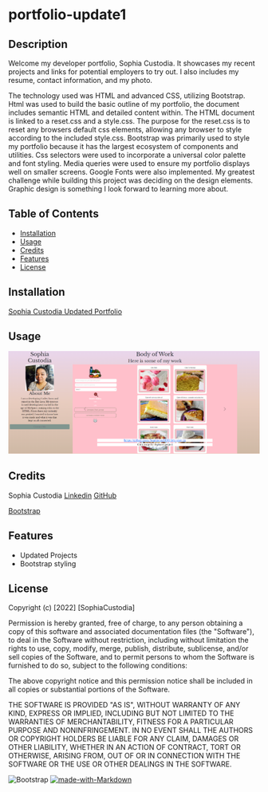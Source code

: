 # portfolio-update1

## Description 

Welcome my developer portfolio, Sophia Custodia. It showcases my recent projects and links for potential employers to try out. I also includes my resume, contact information, and my photo. 

The technology used was HTML and advanced CSS, utilizing Bootstrap. Html was used to build the basic outline of my portfolio, the document includes semantic HTML and detailed content within. The HTML document is linked to a reset.css and a style.css. The purpose for the reset.css is to reset any browsers default css elements, allowing any browser to style according to the included style.css. 
Bootstrap was primarily used to style my portfolio because it has the largest ecosystem of components and utilities. Css selectors were used to incorporate a universal color palette and font styling. 
Media queries  were used to ensure my portfolio displays well on smaller screens.  Google Fonts were also implemented.
My greatest challenge while building this project was deciding on the design elements. Graphic design is something I look forward to learning more about.




## Table of Contents


* [Installation](#installation)
* [Usage](#usage)
* [Credits](#credits)
* [Features](#Features)
* [License](#license)


## Installation

[Sophia Custodia Updated Portfolio](https://sophtron5000.github.io/portfolio-update1/)


## Usage 


![portfolio update](./assets/images/update-screenshot.PNG)


## Credits

Sophia Custodia
[Linkedin](https://www.linkedin.com/in/sophia-custodia/)
[GitHub](https://github.com/Sophtron5000)

[Bootstrap](https://getbootstrap.com/)

## Features

* Updated Projects
* Bootstrap styling

## License

Copyright (c) [2022] [SophiaCustodia]

Permission is hereby granted, free of charge, to any person obtaining a copy
of this software and associated documentation files (the "Software"), to deal
in the Software without restriction, including without limitation the rights
to use, copy, modify, merge, publish, distribute, sublicense, and/or sell
copies of the Software, and to permit persons to whom the Software is
furnished to do so, subject to the following conditions:

The above copyright notice and this permission notice shall be included in all
copies or substantial portions of the Software.

THE SOFTWARE IS PROVIDED "AS IS", WITHOUT WARRANTY OF ANY KIND, EXPRESS OR
IMPLIED, INCLUDING BUT NOT LIMITED TO THE WARRANTIES OF MERCHANTABILITY,
FITNESS FOR A PARTICULAR PURPOSE AND NONINFRINGEMENT. IN NO EVENT SHALL THE
AUTHORS OR COPYRIGHT HOLDERS BE LIABLE FOR ANY CLAIM, DAMAGES OR OTHER
LIABILITY, WHETHER IN AN ACTION OF CONTRACT, TORT OR OTHERWISE, ARISING FROM,
OUT OF OR IN CONNECTION WITH THE SOFTWARE OR THE USE OR OTHER DEALINGS IN THE
SOFTWARE.


![Bootstrap](https://img.shields.io/badge/bootstrap-%23563D7C.svg?style=for-the-badge&logo=bootstrap&logoColor=white)
[![made-with-Markdown](https://img.shields.io/badge/Made%20with-Markdown-1f425f.svg)](http://commonmark.org)